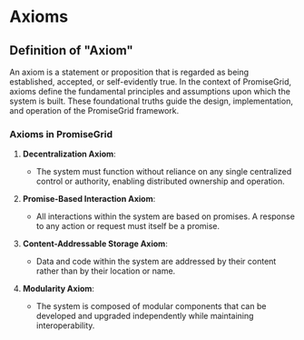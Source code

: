 # Axioms 

## Definition of "Axiom"

An axiom is a statement or proposition that is regarded as being established, accepted, or self-evidently true. In the context of PromiseGrid, axioms define the fundamental principles and assumptions upon which the system is built. These foundational truths guide the design, implementation, and operation of the PromiseGrid framework.

### Axioms in PromiseGrid

1. **Decentralization Axiom**:
   - The system must function without reliance on any single centralized control or authority, enabling distributed ownership and operation.

2. **Promise-Based Interaction Axiom**:
   - All interactions within the system are based on promises. A response to any action or request must itself be a promise.

3. **Content-Addressable Storage Axiom**:
   - Data and code within the system are addressed by their content rather than by their location or name.

4. **Modularity Axiom**:
   - The system is composed of modular components that can be developed and upgraded independently while maintaining interoperability.
   
